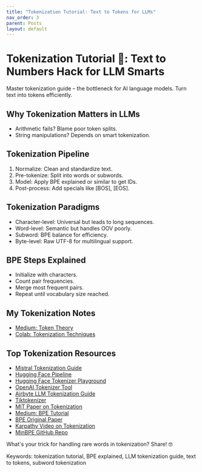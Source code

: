 ```yaml
---
title: "Tokenization Tutorial: Text to Tokens for LLMs"
nav_order: 3
parent: Posts
layout: default
---
```


# Tokenization Tutorial 🔢: Text to Numbers Hack for LLM Smarts
Master tokenization guide – the bottleneck for AI language models. Turn text into tokens efficiently.

## Why Tokenization Matters in LLMs
- Arithmetic fails? Blame poor token splits.
- String manipulations? Depends on smart tokenization.

## Tokenization Pipeline
1. Normalize: Clean and standardize text.
2. Pre-tokenize: Split into words or subwords.
3. Model: Apply BPE explained or similar to get IDs.
4. Post-process: Add specials like [BOS], [EOS].

## Tokenization Paradigms
- Character-level: Universal but leads to long sequences.
- Word-level: Semantic but handles OOV poorly.
- Subword: BPE balance for efficiency.
- Byte-level: Raw UTF-8 for multilingual support.

## BPE Steps Explained
- Initialize with characters.
- Count pair frequencies.
- Merge most frequent pairs.
- Repeat until vocabulary size reached.

## My Tokenization Notes
- [Medium: Token Theory](https://medium.com/@mshojaei77/introduction-to-tokenization-a-theoretical-perspective-b1cc22fe98c5)
- [Colab: Tokenization Techniques](https://colab.research.google.com/drive/1RwrtINbHTPBSRIoW8Zn9BRabxXguRRf0?usp=sharing)

## Top Tokenization Resources
- [Mistral Tokenization Guide](https://docs.mistral.ai/guides/tokenization/)
- [Hugging Face Pipeline](https://huggingface.co/docs/tokenizers/en/pipeline)
- [Hugging Face Tokenizer Playground](https://huggingface.co/spaces/Xenova/the-tokenizer-playground)
- [OpenAI Tokenizer Tool](https://platform.openai.com/tokenizer)
- [Airbyte LLM Tokenization Guide](https://airbyte.com/data-engineering-resources/llm-tokenization)
- [Tiktokenizer](https://tiktokenizer.vercel.app/)
- [MIT Paper on Tokenization](https://direct.mit.edu/coli/article/doi/10.1162/coli_a_00557/128327)
- [Medium: BPE Tutorial](https://medium.com/@mshojaei77/understanding-bpe-tokenization-a-hands-on-tutorial-80570314b12f)
- [BPE Original Paper](https://arxiv.org/abs/1508.07909)
- [Karpathy Video on Tokenization](https://www.youtube.com/watch?v=zduSFxRajkE)
- [MinBPE GitHub Repo](https://github.com/karpathy/minbpe)

What's your trick for handling rare words in tokenization? Share! 🤓

Keywords: tokenization tutorial, BPE explained, LLM tokenization guide, text to tokens, subword tokenization